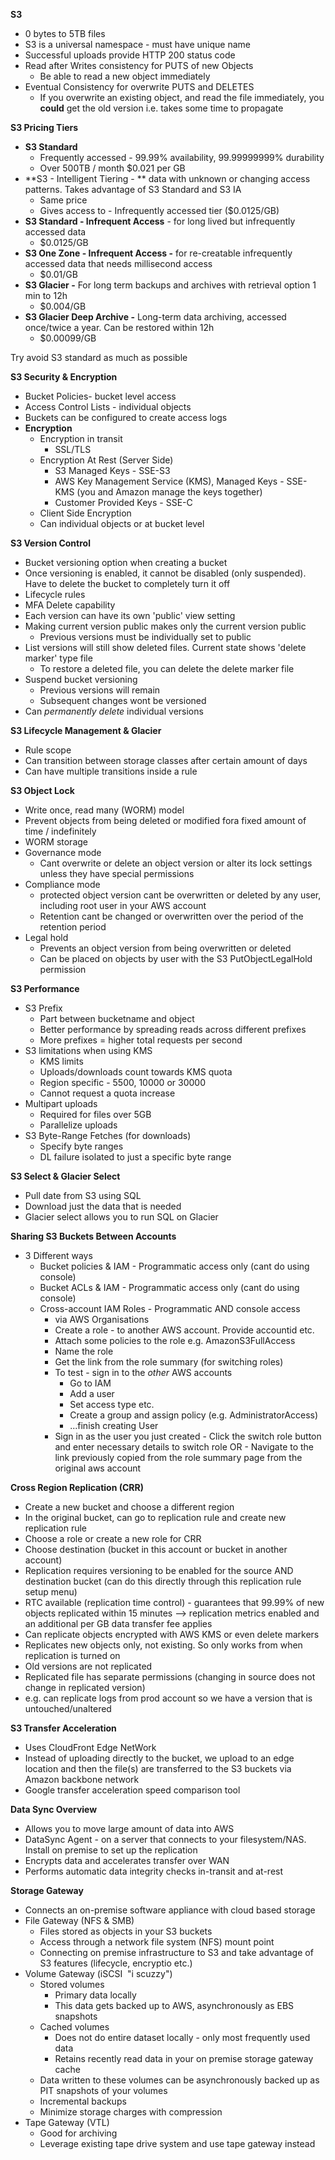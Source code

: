 **S3**

- 0 bytes to 5TB files
- S3 is a universal namespace - must have unique name
- Successful uploads provide HTTP 200 status code
- Read after Writes consistency for PUTS of new Objects
    - Be able to read a new object immediately
- Eventual Consistency for overwrite PUTS and DELETES
    - If you overwrite an existing object, and read the file immediately, you **could** get the old version i.e. takes some time to propagate


**S3 Pricing Tiers**

- **S3 Standard**
    - Frequently accessed - 99.99% availability, 99.99999999% durability
    - Over 500TB / month $0.021 per GB
- **S3 - Intelligent Tiering - ** data with unknown or changing access patterns. Takes advantage of S3 Standard and S3 IA
    - Same price
    - Gives access to - Infrequently accessed tier ($0.0125/GB)
- **S3 Standard - Infrequent Access** - for long lived but infrequently accessed data
    - $0.0125/GB
- **S3 One Zone - Infrequent Access -** for re-creatable infrequently accessed data that needs millisecond access
    - $0.01/GB
- **S3 Glacier -** For long term backups and archives with retrieval option 1 min to 12h
    - $0.004/GB
- **S3 Glacier Deep Archive -** Long-term data archiving, accessed once/twice a year. Can be restored within 12h
    - $0.00099/GB

Try avoid S3 standard as much as possible

**S3 Security & Encryption**

- Bucket Policies- bucket level access
- Access Control Lists - individual objects
- Buckets can be configured to create access logs
- **Encryption**
    - Encryption in transit
        - SSL/TLS
    - Encryption At Rest (Server Side)
        - S3 Managed Keys - SSE-S3
        - AWS Key Management Service (KMS), Managed Keys - SSE-KMS (you and Amazon manage the keys together)
        - Customer Provided Keys - SSE-C
    - Client Side Encryption
    - Can individual objects or at bucket level

**S3 Version Control**

- Bucket versioning option when creating a bucket
- Once versioning is enabled, it cannot be disabled (only suspended). Have to delete the bucket to completely turn it off
- Lifecycle rules
- MFA Delete capability
- Each version can have its own 'public' view setting
- Making current version public makes only the current version public
    - Previous versions must be individually set to public
- List versions will still show deleted files. Current state shows 'delete marker' type file
    - To restore a deleted file, you can delete the delete marker file
- Suspend bucket versioning
    - Previous versions will remain
    - Subsequent changes wont be versioned
- Can *permanently delete* individual versions

**S3 Lifecycle Management & Glacier**

- Rule scope
- Can transition between storage classes after certain amount of days
- Can have multiple transitions inside a rule

**S3 Object Lock**

- Write once, read many (WORM) model
- Prevent objects from being deleted or modified fora fixed amount of time / indefinitely
- WORM storage
- Governance mode
    - Cant overwrite or delete an object version or alter its lock settings unless they have special permissions
- Compliance mode
    - protected object version cant be overwritten or deleted by any user, including root user in your AWS account
    - Retention cant be changed or overwritten over the period of the retention period
- Legal hold
    - Prevents an object version from being overwritten or deleted
    - Can be placed on objects by user with the S3 PutObjectLegalHold permission

**S3 Performance**

- S3 Prefix
    - Part between bucketname and object
    - Better performance by spreading reads across different prefixes
    - More prefixes = higher total requests per second
- S3 limitations when using KMS
    - KMS limits
    - Uploads/downloads count towards KMS quota
    - Region specific - 5500, 10000 or 30000
    - Cannot request a quota increase
- Multipart uploads
    - Required for files over 5GB
    - Parallelize uploads
- S3 Byte-Range Fetches (for downloads)
    - Specify byte ranges
    - DL failure isolated to just a specific byte range

**S3 Select & Glacier Select**

- Pull date from S3 using SQL
- Download just the data that is needed
- Glacier select allows you to run SQL on Glacier


**Sharing S3 Buckets Between Accounts**

- 3 Different ways
    - Bucket policies & IAM - Programmatic access only (cant do using console)
    - Bucket ACLs & IAM - Programmatic access only (cant do using console)
    - Cross-account IAM Roles - Programmatic AND console access
        - via AWS Organisations
        - Create a role - to another AWS account. Provide accountid etc.
        - Attach some policies to the role e.g. AmazonS3FullAccess
        - Name the role
        - Get the link from the role summary (for switching roles)
        - To test - sign in to the *other* AWS accounts
            - Go to IAM
            - Add a user
            - Set access type etc.
            - Create a group and assign policy (e.g. AdministratorAccess)
            - ...finish creating User
        - Sign in as the user you just created
                - Click the switch role button and enter necessary details to switch role OR
                - Navigate to the link previously copied from the role summary page from the original aws account

**Cross Region Replication (CRR)**

- Create a new bucket and choose a different region
- In the original bucket, can go to replication rule and create new replication rule
- Choose a role or create a new role for CRR
- Choose destination (bucket in this account or bucket in another account)
- Replication requires versioning to be enabled for the source AND destination bucket (can do this directly through this replication rule setup menu)
- RTC available (replication time control) - guarantees that 99.99% of new objects replicated within 15 minutes --> replication metrics enabled and an additional per GB data transfer fee applies
- Can replicate objects encrypted with AWS KMS or even delete markers
- Replicates new objects only, not existing. So only works from when replication is turned on
- Old versions are not replicated
- Replicated file has separate permissions (changing in source does not change in replicated version)
- e.g. can replicate logs from prod account so we have a version that is untouched/unaltered

**S3 Transfer Acceleration**

- Uses CloudFront Edge NetWork
- Instead of uploading directly to the bucket, we upload to an edge location and then the file(s) are transferred to the S3 buckets via Amazon backbone network
- Google transfer acceleration speed comparison tool

**Data Sync Overview**

- Allows you to move large amount of data into AWS
- DataSync Agent - on a server that connects to your filesystem/NAS. Install on premise to set up the replication
- Encrypts data and accelerates transfer over WAN
- Performs automatic data integrity checks in-transit and at-rest

**Storage Gateway**

- Connects an on-premise software appliance with cloud based storage
- File Gateway (NFS & SMB)
    - Files stored as objects in your S3 buckets
    - Access through a network file system (NFS) mount point
    - Connecting on premise infrastructure to S3 and take advantage of S3 features (lifecycle, encryptio etc.)
- Volume Gateway (iSCSI  "i scuzzy")
    - Stored volumes
        - Primary data locally
        - This data gets backed up to AWS, asynchronously as EBS snapshots
    - Cached volumes
        - Does not do entire dataset locally - only most frequently used data
        - Retains recently read data in your on premise storage gateway cache
    - Data written to these volumes can be asynchronously backed up as PIT snapshots of your volumes
    - Incremental backups
    - Minimize storage charges with compression
- Tape Gateway (VTL)
    - Good for archiving
    - Leverage existing tape drive system and use tape gateway instead
